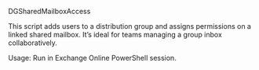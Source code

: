 DGSharedMailboxAccess

This script adds users to a distribution group and assigns permissions on a linked shared mailbox.
It’s ideal for teams managing a group inbox collaboratively.

Usage:
Run in Exchange Online PowerShell session.
